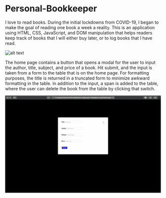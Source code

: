 # Personal-Bookkeeper

I love to read books. During the initial lockdowns from COVID-19, I began to make the goal of reading one book a week a reality. This is an application using HTML, CSS, JavaScript, and DOM manipulation that helps readers keep track of books that I will either buy later, or to log books that I have read.


![alt text]()

The home page contains a button that opens a modal for the user to input the author, title, subject, and price of a book. Hit submit, and the input is taken from a form to the table that is on the home page. For formatting purposes, the title is returned in a truncated form to minimize awkward formatting in the table. In addition to the input, a span is added to the table, where the user can delete the book from the table by clicking that switch.

![alt text](https://github.com/joshsalce/Personal-Bookkeeper/blob/main/Modal.png)
